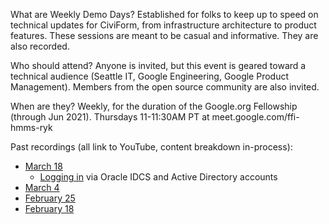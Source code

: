 What are Weekly Demo Days?
Established for folks to keep up to speed on technical updates for CiviForm, from infrastructure architecture to product features.  These sessions are meant to be casual and informative.  They are also recorded.

Who should attend?
Anyone is invited, but this event is geared toward a technical audience (Seattle IT, Google Engineering, Google Product Management).  Members from the open source community are also invited.

When are they?
Weekly, for the duration of the Google.org Fellowship (through Jun 2021).  Thursdays 11-11:30AM PT at meet.google.com/ffi-hmms-ryk

Past recordings (all link to YouTube, content breakdown in-process):  
* [March 18](https://youtu.be/fXZj_0S6onI)
    - [Logging in](https://www.youtube.com/watch?v=fXZj_0S6onI&t=290s) via Oracle IDCS and Active Directory accounts
* [March 4](https://youtu.be/MKY5JfVsJRg)
* [February 25](https://youtu.be/c7IXc4I94Zc)
* [February 18](https://youtu.be/s8ls93Omx4w)


